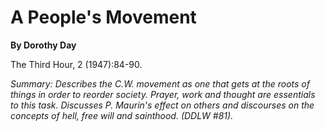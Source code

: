 A People's Movement
===================

**By Dorothy Day**

The Third Hour, 2 (1947):84-90.

*Summary: Describes the C.W. movement as one that gets at the roots of
things in order to reorder society. Prayer, work and thought are
essentials to this task. Discusses P. Maurin's effect on others and
discourses on the concepts of hell, free will and sainthood. (DDLW
\#81).*


